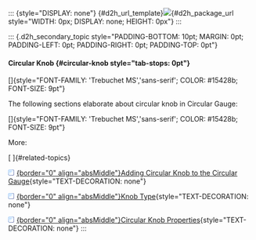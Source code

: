 ::: {style="DISPLAY: none"}
[](ms-xhelp:///?Id=d2h_url_template){#d2h_url_template}![](!package_url!){#d2h_package_url style="WIDTH: 0px; DISPLAY: none; HEIGHT: 0px"}
:::

::: {.d2h_secondary_topic style="PADDING-BOTTOM: 10pt; MARGIN: 0pt; PADDING-LEFT: 0pt; PADDING-RIGHT: 0pt; PADDING-TOP: 0pt"}
#### Circular Knob {#circular-knob style="tab-stops: 0pt"}

[]{style="FONT-FAMILY: 'Trebuchet MS','sans-serif'; COLOR: #15428b; FONT-SIZE: 9pt"} 

The following sections elaborate about circular knob in Circular Gauge:

[]{style="FONT-FAMILY: 'Trebuchet MS','sans-serif'; COLOR: #15428b; FONT-SIZE: 9pt"} 

More:

[ ]{#related-topics}

[![](button.gif){border="0" align="absMiddle"}Adding Circular Knob to the Circular Gauge](ms-xhelp:///?Id=d3d4416a-589c-4d91-9d7c-81a7204f8b03){style="TEXT-DECORATION: none"}

[![](button.gif){border="0" align="absMiddle"}Knob Type](ms-xhelp:///?Id=4d0c1cab-76b5-4944-9861-a84344d8253c){style="TEXT-DECORATION: none"}

[![](button.gif){border="0" align="absMiddle"}Circular Knob Properties](ms-xhelp:///?Id=89c8b7ac-79cd-4214-ab54-11b54b6a7420){style="TEXT-DECORATION: none"}
:::
